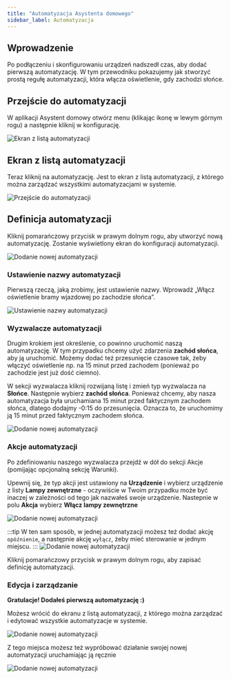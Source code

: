 ```yaml
---
title: "Automatyzacja Asystenta domowego"
sidebar_label: Automatyzacja
---
```


## Wprowadzenie

Po podłączeniu i skonfigurowaniu urządzeń nadszedł czas, aby dodać pierwszą automatyzację. W tym przewodniku pokazujemy jak stworzyć prostą regułę automatyzacji, która włącza oświetlenie, gdy zachodzi słońce.


## Przejście do automatyzacji

W aplikacji Asystent domowy otwórz menu (klikając ikonę w lewym górnym rogu) a następnie kliknij w konfigurację.

![Ekran z listą automatyzacji](/img/en/bramka/automation1.png)

## Ekran z listą automatyzacji
Teraz kliknij na automatyzację. Jest to ekran z listą automatyzacji, z którego można zarządzać wszystkimi automatyzacjami w systemie.

![Przejście do automatyzacji](/img/en/bramka/automation2.png)

## Definicja automatyzacji

Kliknij pomarańczowy przycisk w prawym dolnym rogu, aby utworzyć nową automatyzację. Zostanie wyświetlony ekran do konfiguracji automatyzacji.

![Dodanie nowej automatyzacji](/img/en/bramka/automation3.png)

### Ustawienie nazwy automatyzacji

Pierwszą rzeczą, jaką zrobimy, jest ustawienie nazwy. Wprowadź „Włącz oświetlenie bramy wjazdowej po zachodzie słońca”.

![Ustawienie nazwy automatyzacji](/img/en/bramka/automation4.png)

### Wyzwalacze automatyzacji

Drugim krokiem jest określenie, co powinno uruchomić naszą automatyzację. W tym przypadku chcemy użyć zdarzenia **zachód słońca**, aby ją uruchomić. Możemy dodać też przesunięcie czasowe tak, żeby włączyć oświetlenie np. na 15 minut przed zachodem (ponieważ po zachodzie jest już dość ciemno).

W sekcji wyzwalacza kliknij rozwijaną listę i zmień typ wyzwalacza na **Słońce**. Następnie wybierz **zachód słońca**. Ponieważ chcemy, aby nasza automatyzacja była uruchamiana 15 minut przed faktycznym zachodem słońca, dlatego dodajmy -0:15 do przesunięcia. Oznacza to, że uruchomimy ją 15 minut przed faktycznym zachodem słońca.

![Dodanie nowej automatyzacji](/img/en/bramka/automation5.png)

### Akcje automatyzacji

Po zdefiniowaniu naszego wyzwalacza przejdź w dół do sekcji Akcje (pomijając opcjonalną sekcję Warunki).

Upewnij się, że typ akcji jest ustawiony na **Urządzenie** i wybierz urządzenie z listy **Lampy zewnętrzne** - oczywiście w Twoim przypadku może być inaczej w zależności od tego jak nazwałeś swoje urządzenie. Nastepnie w polu **Akcja** wybierz **Włącz lampy zewnętrzne**

![Dodanie nowej automatyzacji](/img/en/bramka/automation6.png)

:::tip
W ten sam sposób, w jednej automatyzacji możesz też dodać akcję `opóźnienie`, a następnie akcję `wyłącz`, żeby mieć sterowanie w jednym miejscu.
:::
![Dodanie nowej automatyzacji](/img/en/bramka/automation_6_1.png)

Kliknij pomarańczowy przycisk w prawym dolnym rogu, aby zapisać definicję automatyzacji.

### Edycja i zarządzanie

**Gratulacje! Dodałeś pierwszą automatyzację :)**

Możesz wrócić do ekranu z listą automatyzacji, z którego można zarządzać i edytować wszystkie automatyzacje w systemie.

![Dodanie nowej automatyzacji](/img/en/bramka/automation8.png)

Z tego miejsca możesz też wypróbować działanie swojej nowej automatyzacji uruchamiając ją ręcznie

![Dodanie nowej automatyzacji](/img/en/bramka/automation9.png)

